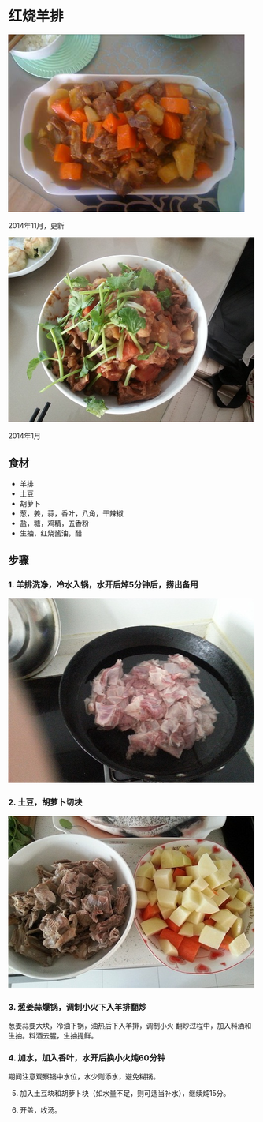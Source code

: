 红烧羊排
========================
![2014年11月](hong-shao-yang-pai01.jpg)


2014年11月，更新



![2014年01月04日](hong-shao-yang-pai02.jpg)


2014年1月
## 食材 ##
* 羊排
* 土豆
* 胡萝卜
* 葱，姜，蒜，香叶，八角，干辣椒
* 盐，糖，鸡精，五香粉
* 生抽，红烧酱油，醋




## 步骤 ##

### 1. 羊排洗净，冷水入锅，水开后焯5分钟后，捞出备用 ###
![羊排](hong-shao-yang-pai03.jpg)

### 2. 土豆，胡萝卜切块 ###
![土豆胡萝卜](hong-shao-yang-pai04.jpg)


### 3. 葱姜蒜爆锅，调制小火下入羊排翻炒 ###
葱姜蒜要大块，冷油下锅，油热后下入羊排，调制小火
翻炒过程中，加入料酒和生抽。料酒去腥，生抽提鲜。


### 4. 加水，加入香叶，水开后换小火炖60分钟 ###
期间注意观察锅中水位，水少则添水，避免糊锅。

5. 加入土豆块和胡萝卜块（如水量不足，则可适当补水），继续炖15分。

6. 开盖，收汤。
